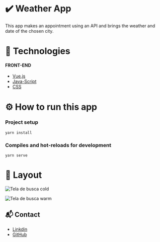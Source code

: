 # ✔️ Weather App

This app makes an appointment using an API and brings the weather and date of the chosen city.

# 🚀 Technologies

#### FRONT-END

* [Vue.js](https://vuejs.org) 
* [Java-Script](https://developer.mozilla.org/en-US/docs/Glossary/JavaScript)
* [CSS](https://developer.mozilla.org/en-US/docs/Web/CSS)


# ⚙️ How to run this app

### Project setup
```
yarn install
```

### Compiles and hot-reloads for development
```
yarn serve
```

# 🎨 Layout


![Tela de busca cold](https://github.com/fredericoberchof/Weather-App-VueJs/blob/master/assets/cold.png)

![Tela de busca warm](https://github.com/fredericoberchof/Weather-App-VueJs/blob/master/assets/warm.png)


## 📬 Contact

- <a href="https://www.linkedin.com/in/frederico-berchof-69983a135/">Linkdin</a>
- <a href="https://github.com/fredericoberchof">GitHub</a>
 

